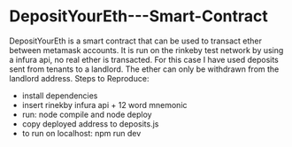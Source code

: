 # DepositYourEth---Smart-Contract
DepositYourEth is a smart contract that can be used to transact ether between metamask accounts. It is run on the rinkeby test network by using a infura api, no real ether is transacted.
For this case I have used deposits sent from tenants to a landlord. The ether can only be withdrawn from the landlord address.
Steps to Reproduce:

- install dependencies
- insert rinekby infura api + 12 word mnemonic
- run: node compile and node deploy 
- copy deployed address to deposits.js
- to run on localhost: npm run dev
